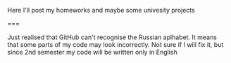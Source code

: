 Here I'll post my homeworks and maybe some univesity projects  

===  
  
Just realised that GitHub can't recognise the Russian aplhabet. It means that some parts of my code may look incorrectly. Not sure if I will fix it, but since 2nd semester my code will be written only in English
